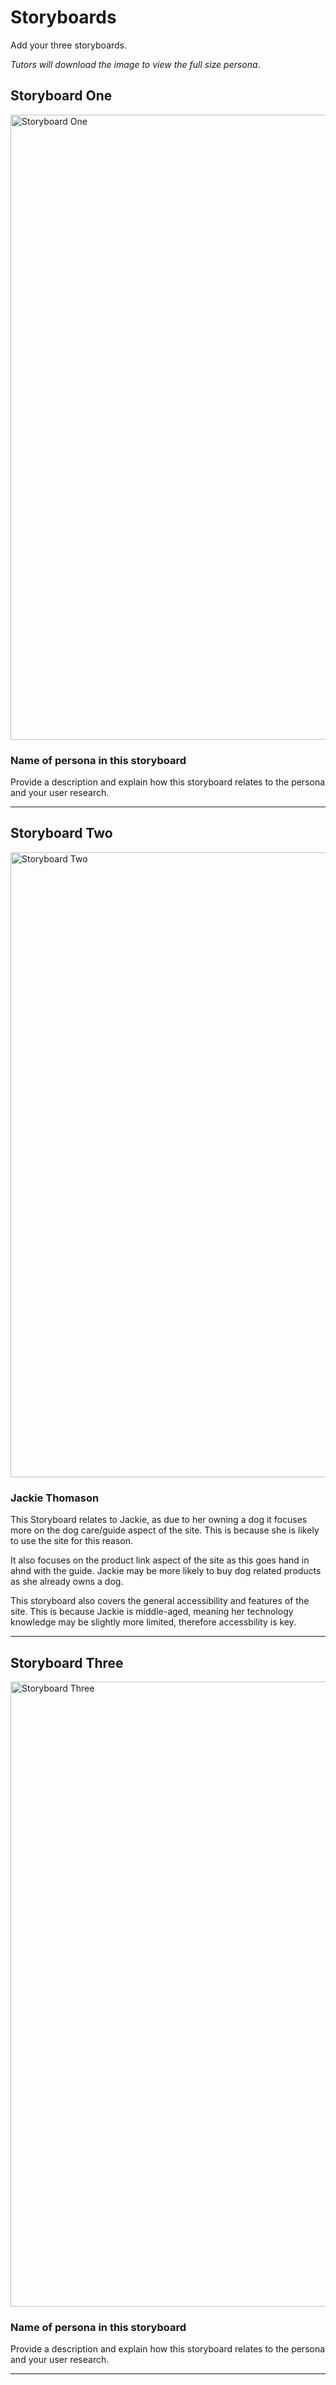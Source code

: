 # Storyboards

Add your three storyboards.

*Tutors will download the image to view the full size persona*.

## Storyboard One

<img src="sp1-media/storyboard.png" alt="Storyboard One" width="1000">

### Name of persona in this storyboard
Provide a description and explain how this storyboard relates to the persona and your user research.

---

## Storyboard Two

<img src="sp1-media/storyboard.png" alt="Storyboard Two" width="1000">

### Jackie Thomason
This Storyboard relates to Jackie, as due to her owning a dog it focuses more on the dog care/guide aspect of the site. This is because she is likely to use the site for this reason. 

It also focuses on the product link aspect of the site as this goes hand in ahnd with the guide. Jackie may be more likely to buy dog related products as she already owns a dog.

This storyboard also covers the general accessibility and features of the site. This is because Jackie is middle-aged, meaning her technology knowledge may be slightly more limited, therefore accessbility is key.

---

## Storyboard Three

<img src="sp1-media/storyboard.png" alt="Storyboard Three" width="1000">

### Name of persona in this storyboard
Provide a description and explain how this storyboard relates to the persona and your user research.

---
